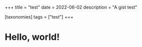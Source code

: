 +++
title = "test"
date = 2022-06-02
description = "A gist test"

[taxonomies]
tags = ["test"]
+++

# Hello, world!
